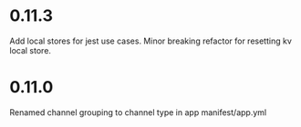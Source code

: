 # 0.11.3
Add local stores for jest use cases. Minor breaking refactor for resetting kv local store.

# 0.11.0
Renamed channel grouping to channel type in app manifest/app.yml

